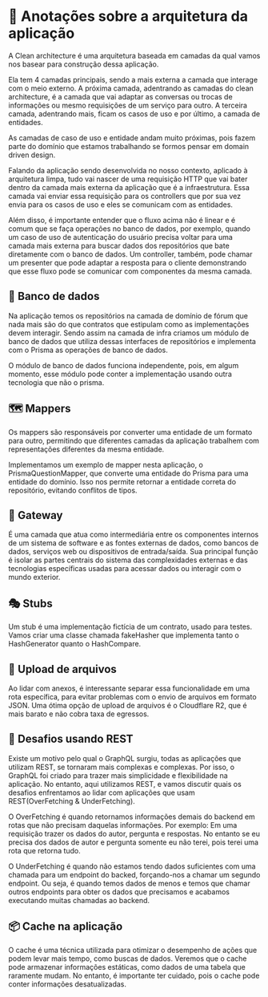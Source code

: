 # 🌟 Anotações sobre a arquitetura da aplicação

A Clean architecture é uma arquitetura baseada em camadas da qual vamos nos basear para construção dessa aplicação.

Ela tem 4 camadas principais, sendo a mais externa a camada que interage com o meio externo. A próxima camada, adentrando as camadas do clean architecture, é a camada que vai adaptar as conversas ou trocas de informações ou mesmo requisições de um serviço para outro. A terceira camada, adentrando mais, ficam os casos de uso e por último, a camada de entidades.

As camadas de caso de uso e entidade andam muito próximas, pois fazem parte do domínio que estamos trabalhando se formos pensar em domain driven design.

Falando da aplicação sendo desenvolvida no nosso contexto, aplicado à arquitetura limpa, tudo vai nascer de uma requisição HTTP que vai bater dentro da camada mais externa da aplicação que é a infraestrutura. Essa camada vai enviar essa requisição para os controllers que por sua vez envia para os casos de uso e eles se comunicam com as entidades.

Além disso, é importante entender que o fluxo acima não é linear e é comum que se faça operações no banco de dados, por exemplo, quando um caso de uso de autenticação do usuário precisa voltar para uma camada mais externa para buscar dados dos repositórios que bate diretamente com o banco de dados. Um controller, também, pode chamar um presenter que pode adaptar a resposta para o cliente demonstrando que esse fluxo pode se comunicar com componentes da mesma camada.

## 🎲 Banco de dados

Na aplicação temos os repositórios na camada de domínio de fórum que nada mais são do que contratos que estipulam como as implementações devem interagir. Sendo assim na camada de infra criamos um módulo de banco de dados que utiliza dessas interfaces de repositórios e implementa com o Prisma as operações de banco de dados.

O módulo de banco de dados funciona independente, pois, em algum momento, esse módulo pode conter a implementação usando outra tecnologia que não o prisma.

## 🗺️ Mappers

Os mappers são responsáveis por converter uma entidade de um formato para outro, permitindo que diferentes camadas da aplicação trabalhem com representações diferentes da mesma entidade.

Implementamos um exemplo de mapper nesta aplicação, o PrismaQuestionMapper, que converte uma entidade do Prisma para uma entidade do domínio. Isso nos permite retornar a entidade correta do repositório, evitando conflitos de tipos.

## 🚪 Gateway

É uma camada que atua como intermediária entre os componentes internos de um sistema de software e as fontes externas de dados, como bancos de dados, serviços web ou dispositivos de entrada/saída. Sua principal função é isolar as partes centrais do sistema das complexidades externas e das tecnologias específicas usadas para acessar dados ou interagir com o mundo exterior.

## 🎭 Stubs

Um stub é uma implementação fictícia de um contrato, usado para testes. Vamos criar uma classe chamada fakeHasher que implementa tanto o HashGenerator quanto o HashCompare.

## 📂 Upload de arquivos

Ao lidar com anexos, é interessante separar essa funcionalidade em uma rota específica, para evitar problemas com o envio de arquivos em formato JSON.
Uma ótima opção de upload de arquivos é o Cloudflare R2, que é mais barato e não cobra taxa de egressos.

## 🤷 Desafios usando REST

Existe um motivo pelo qual o GraphQL surgiu, todas as aplicações que utilizam REST, se tornaram mais complexas e complexas. Por isso, o GraphQL foi criado para trazer mais simplicidade e flexibilidade na aplicação.
No entanto, aqui utilizamos REST, e vamos discutir quais os desafios enfrentamos ao lidar com aplicações que usam REST(OverFetching & UnderFetching).

O OverFetching é quando retornamos informações demais do backend em rotas que não precisam daquelas informações. Por exemplo: Em uma requisição trazer os dados do autor, pergunta e respostas. No entanto se eu precisa dos dados de autor e pergunta somente eu não terei, pois terei uma rota que retorna tudo.

O UnderFetching é quando não estamos tendo dados suficientes com uma chamada para um endpoint do backed, forçando-nos a chamar um segundo endpoint. Ou seja, é quando temos dados de menos e temos que chamar outros endpoints para obter os dados que precisamos e acabamos executando muitas chamadas ao backend.

## 📦 Cache na aplicação

O cache é uma técnica utilizada para otimizar o desempenho de ações que podem levar mais tempo, como buscas de dados. Veremos que o cache pode armazenar informações estáticas, como dados de uma tabela que raramente mudam. No entanto, é importante ter cuidado, pois o cache pode conter informações desatualizadas.
